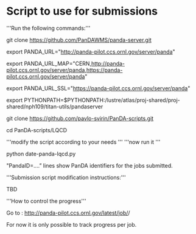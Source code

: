 # Script to use for submissions

'''Run the following commands:'''



git clone https://github.com/PanDAWMS/panda-server.git

export PANDA_URL="http://panda-pilot.ccs.ornl.gov/server/panda"

export PANDA_URL_MAP="CERN,http://panda-pilot.ccs.ornl.gov/server/panda,https://panda-pilot.ccs.ornl.gov/server/panda"

export PANDA_URL_SSL="https://panda-pilot.ccs.ornl.gov/server/panda"

export PYTHONPATH=$PYTHONPATH:/lustre/atlas/proj-shared/proj-shared/nph109/titan-utils/pandaserver

git clone https://github.com/pavlo-svirin/PanDA-scripts.git

cd PanDA-scripts/LQCD



'''modify the script according to your needs '''
'''now run it '''

python date-panda-lqcd.py



"PandaID=….” lines show PanDA identifiers for the jobs submitted.




'''Submission script modification instructions:'''



TBD




'''How to control the progress'''



Go to : http://panda-pilot.ccs.ornl.gov/latest/job/<PanDA id of the job>/

For now it is only possible to track progress per job.

